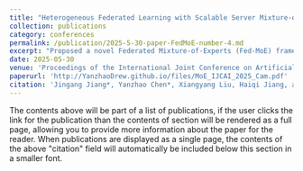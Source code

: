 ```yaml
---
title: "Heterogeneous Federated Learning with Scalable Server Mixture-of-Experts"
collection: publications
category: conferences
permalink: /publication/2025-5-30-paper-FedMoE-number-4.md
excerpt: "Proposed a novel Federated Mixture-of-Experts (Fed-MoE) framework to address the challenges of deploying large models in power-constrained environments. Designed an asymmetric FL mechanism where compact client models are aggregated into a large server-side MoE model, enabling efficient learning from heterogeneous data."
date: 2025-05-30
venue: 'Proceedings of the International Joint Conference on Artificial Intelligence (IJCAI)'
paperurl: 'http://YanzhaoDrew.github.io/files/MoE_IJCAI_2025_Cam.pdf'
citation: 'Jingang Jiang*, Yanzhao Chen*, Xiangyang Liu, Haiqi Jiang, and Chenyou Fan. Heterogeneous federated learning with scalable server mixture-of-experts. In Proceedings of the International Joint Conference on Artificial Intelligence (IJCAI), 2025. Co-first authors: Jingang Jiang and Yanzhao Chen.'
---
```


The contents above will be part of a list of publications, if the user clicks the link for the publication than the contents of section will be rendered as a full page, allowing you to provide more information about the paper for the reader. When publications are displayed as a single page, the contents of the above "citation" field will automatically be included below this section in a smaller font.
